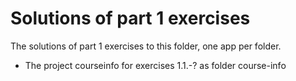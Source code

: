 # Solutions of part 1 exercises

The solutions of part 1 exercises to this folder, one app per folder.

- The project courseinfo for exercises 1.1.-? as folder course-info
